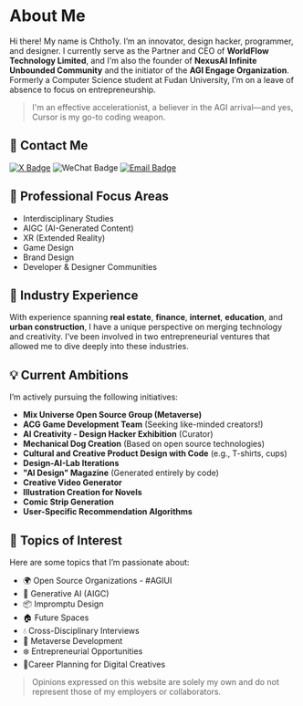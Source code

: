 # About Me

Hi there! My name is Chtho1y. I’m an innovator, design hacker, programmer, and designer. I currently serve as the Partner and CEO of **WorldFlow Technology Limited**, and I'm also the founder of **NexusAI Infinite Unbounded Community** and the initiator of the **AGI Engage Organization**. Formerly a Computer Science student at Fudan University, I’m on a leave of absence to focus on entrepreneurship.

> I'm an effective accelerationist, a believer in the AGI arrival—and yes, Cursor is my go-to coding weapon.

## 🔗 Contact Me

[![X Badge](https://img.shields.io/badge/-agi%20engage-black?style=social&logo=x&logoColor=black&link=https%3A%2F%2Fx.com%2Fagi_engage)](https://x.com/agi_engage)
![WeChat Badge](https://img.shields.io/badge/Wechat-Chtho1y-green?style=social&logo=wechat&logoColor=green)
[![Email Badge](https://img.shields.io/badge/Email-love.code%40163.com-orange?style=social&logo=minutemailer&logoColor=3399cc)](mailto:love.code@163.com)

## 🚀 Professional Focus Areas

- Interdisciplinary Studies  
- AIGC (AI-Generated Content)  
- XR (Extended Reality)  
- Game Design  
- Brand Design  
- Developer & Designer Communities  

## 🌟 Industry Experience

With experience spanning **real estate**, **finance**, **internet**, **education**, and **urban construction**, I have a unique perspective on merging technology and creativity. I’ve been involved in two entrepreneurial ventures that allowed me to dive deeply into these industries.

## 💡 Current Ambitions

I’m actively pursuing the following initiatives:

- **Mix Universe Open Source Group (Metaverse)**  
- **ACG Game Development Team** (Seeking like-minded creators!)  
- **AI Creativity - Design Hacker Exhibition** (Curator)  
- **Mechanical Dog Creation** (Based on open source technologies)  
- **Cultural and Creative Product Design with Code** (e.g., T-shirts, cups)   
- **Design-AI-Lab Iterations**  
- **"AI Design" Magazine** (Generated entirely by code)   
- **Creative Video Generator**  
- **Illustration Creation for Novels**  
- **Comic Strip Generation**  
- **User-Specific Recommendation Algorithms**  

## 💬 Topics of Interest

Here are some topics that I’m passionate about:

- 🌍 Open Source Organizations - #AGIUI  
- 🚀 Generative AI (AIGC)  
- 📦 Impromptu Design  
- 🏠 Future Spaces  
- 💧 Cross-Disciplinary Interviews  
- 🚗 Metaverse Development  
- ❄️ Entrepreneurial Opportunities  
- 🚩Career Planning for Digital Creatives  

> Opinions expressed on this website are solely my own and do not represent those of my employers or collaborators.
